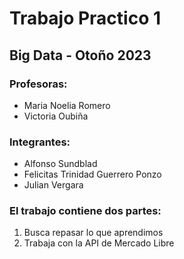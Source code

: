 # Trabajo Practico 1 
## Big Data - Otoño 2023 

### Profesoras:
 - Maria Noelia Romero
 - Victoria Oubiña
### Integrantes:
 - Alfonso Sundblad
 - Felicitas Trinidad Guerrero Ponzo
 - Julian Vergara

### **El trabajo contiene dos partes:**
 1. Busca repasar lo que aprendimos
 2. Trabaja con la API de Mercado Libre
 
